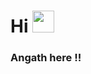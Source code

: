 # Hi <img src="https://media.giphy.com/media/hvRJCLFzcasrR4ia7z/giphy.gif" width="35px" height="35px">
### Angath here !!

<!-- <p align="left"><img alt="angathjr's GitHub Stats" src="https://github-readme-stats.vercel.app/api?username=angathjr&show_icons=true&hide_border=true&count_private=true&theme=tokyonight" /> -->

